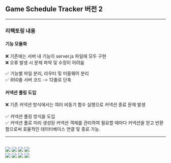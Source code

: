 ## Game Schedule Tracker 버전 2
<hr>

### 리팩토링 내용

#### 기능 모듈화 
❌ 기존에는 서버 내 기능이 server.js 파일에 모두 구현<br>
❌ 오류 발생 시 문제 파악 및 수정이 어려움<br>

✅ 기능별 파일 분리, 라우터 및 미들웨어 분리<br>
✅ 850줄 서버 코드 -> 12줄로 단축<br>

#### 커넥션 풀링 도입
❌ 기존 커넥션 방식에서는 여러 비동기 함수 실행으로 커넥션 종료 문제 발생<br>
<br>
✅ 커넥션 풀링 방식을 도입 <br>
✅ 커넥션 풀로 미리 생성된 커넥션 객체를 관리하여 필요할 때마다 커넥션을 얻고 반환함으로써 효율적인 데이터베이스 연결 및 종료 가능.


<hr>

<div align=left> 
<br>
  
<img src="https://img.shields.io/badge/html5-E34F26?style=for-the-badge&logo=html5&logoColor=white"> 
<img src="https://img.shields.io/badge/css-1572B6?style=for-the-badge&logo=css3&logoColor=white"> 
<img src="https://img.shields.io/badge/javascript-F7DF1E?style=for-the-badge&logo=javascript&logoColor=black"> 
<img src="https://img.shields.io/badge/mysql-4479A1?style=for-the-badge&logo=mysql&logoColor=white"> 

<br>

<img src="https://img.shields.io/badge/react-61DAFB?style=for-the-badge&logo=react&logoColor=black"> 
<img src="https://img.shields.io/badge/node.js-339933?style=for-the-badge&logo=Node.js&logoColor=white">
<img src="https://img.shields.io/badge/express-000000?style=for-the-badge&logo=express&logoColor=white"> 
<img src="https://img.shields.io/badge/github-181717?style=for-the-badge&logo=github&logoColor=white">
